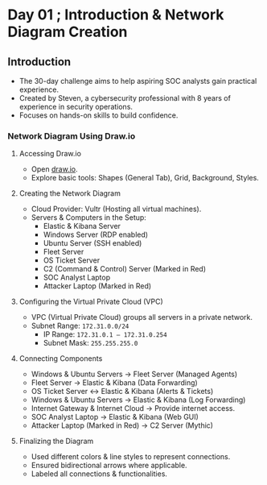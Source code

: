 # Day 01 ; Introduction & Network Diagram Creation

## Introduction

- The 30-day challenge aims to help aspiring SOC analysts gain practical experience.
- Created by Steven, a cybersecurity professional with 8 years of experience in security operations.
- Focuses on hands-on skills to build confidence.

### Network Diagram Using Draw.io

1. Accessing Draw.io
    
    - Open [draw.io](https://www.draw.io).
    - Explore basic tools: Shapes (General Tab), Grid, Background, Styles.

2. Creating the Network Diagram
    
    - Cloud Provider: Vultr (Hosting all virtual machines).
    - Servers & Computers in the Setup:
        - Elastic & Kibana Server
        - Windows Server (RDP enabled)
        - Ubuntu Server (SSH enabled)
        - Fleet Server
        - OS Ticket Server
        - C2 (Command & Control) Server (Marked in Red)
        - SOC Analyst Laptop 
        - Attacker Laptop (Marked in Red)

3. Configuring the Virtual Private Cloud (VPC)
    
    - VPC (Virtual Private Cloud) groups all servers in a private network.
    - Subnet Range: `172.31.0.0/24`
        - IP Range: `172.31.0.1 – 172.31.0.254`
        - Subnet Mask: `255.255.255.0`

4. Connecting Components
    
    - Windows & Ubuntu Servers → Fleet Server (Managed Agents)
    - Fleet Server → Elastic & Kibana (Data Forwarding)
    - OS Ticket Server ↔ Elastic & Kibana (Alerts & Tickets)
    - Windows & Ubuntu Servers → Elastic & Kibana (Log Forwarding)
    - Internet Gateway & Internet Cloud → Provide internet access.
    - SOC Analyst Laptop → Elastic & Kibana (Web GUI)
    - Attacker Laptop (Marked in Red) → C2 Server (Mythic)

5. Finalizing the Diagram
    
    - Used different colors & line styles to represent connections.
    - Ensured bidirectional arrows where applicable.
    - Labeled all connections & functionalities.